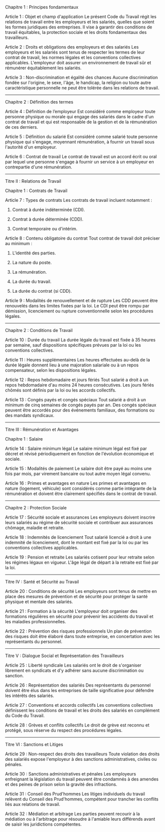 Chapitre 1 : Principes fondamentaux

Article 1 : Objet et champ d'application
Le présent Code du Travail régit les relations de travail entre les employeurs et les salariés, quelles que soient les formes juridiques des entreprises. Il vise à garantir des conditions de travail équitables, la protection sociale et les droits fondamentaux des travailleurs.

Article 2 : Droits et obligations des employeurs et des salariés
Les employeurs et les salariés sont tenus de respecter les termes de leur contrat de travail, les normes légales et les conventions collectives applicables. L'employeur doit assurer un environnement de travail sûr et rémunérer équitablement les salariés.

Article 3 : Non-discrimination et égalité des chances
Aucune discrimination fondée sur l'origine, le sexe, l'âge, le handicap, la religion ou toute autre caractéristique personnelle ne peut être tolérée dans les relations de travail.


---

Chapitre 2 : Définition des termes

Article 4 : Définition de l’employeur
Est considéré comme employeur toute personne physique ou morale qui engage des salariés dans le cadre d'un contrat de travail et qui est responsable de la gestion et de la rémunération de ces derniers.

Article 5 : Définition du salarié
Est considéré comme salarié toute personne physique qui s'engage, moyennant rémunération, à fournir un travail sous l'autorité d'un employeur.

Article 6 : Contrat de travail
Le contrat de travail est un accord écrit ou oral par lequel une personne s'engage à fournir un service à un employeur en contrepartie d'une rémunération.


---

Titre II : Relations de Travail

Chapitre 1 : Contrats de Travail

Article 7 : Types de contrats
Les contrats de travail incluent notamment :

1. Contrat à durée indéterminée (CDI).


2. Contrat à durée déterminée (CDD).


3. Contrat temporaire ou d'intérim.



Article 8 : Contenu obligatoire du contrat
Tout contrat de travail doit préciser au minimum :

1. L'identité des parties.


2. La nature du poste.


3. La rémunération.


4. La durée du travail.


5. La durée du contrat (si CDD).



Article 9 : Modalités de renouvellement et de rupture
Les CDD peuvent être renouvelés dans les limites fixées par la loi. Le CDI peut être rompu par démission, licenciement ou rupture conventionnelle selon les procédures légales.


---

Chapitre 2 : Conditions de Travail

Article 10 : Durée du travail
La durée légale du travail est fixée à 35 heures par semaine, sauf dispositions spécifiques prévues par la loi ou les conventions collectives.

Article 11 : Heures supplémentaires
Les heures effectuées au-delà de la durée légale donnent lieu à une majoration salariale ou à un repos compensateur, selon les dispositions légales.

Article 12 : Repos hebdomadaire et jours fériés
Tout salarié a droit à un repos hebdomadaire d'au moins 24 heures consécutives. Les jours fériés chômés sont définis par la loi ou les accords collectifs.

Article 13 : Congés payés et congés spéciaux
Tout salarié a droit à un minimum de cinq semaines de congés payés par an. Des congés spéciaux peuvent être accordés pour des événements familiaux, des formations ou des mandats syndicaux.


---

Titre III : Rémunération et Avantages

Chapitre 1 : Salaire

Article 14 : Salaire minimum légal
Le salaire minimum légal est fixé par décret et révisé périodiquement en fonction de l'évolution économique et sociale.

Article 15 : Modalités de paiement
Le salaire doit être payé au moins une fois par mois, par virement bancaire ou tout autre moyen légal convenu.

Article 16 : Primes et avantages en nature
Les primes et avantages en nature (logement, véhicule) sont considérés comme partie intégrante de la rémunération et doivent être clairement spécifiés dans le contrat de travail.


---

Chapitre 2 : Protection Sociale

Article 17 : Sécurité sociale et assurances
Les employeurs doivent inscrire leurs salariés au régime de sécurité sociale et contribuer aux assurances chômage, maladie et retraite.

Article 18 : Indemnités de licenciement
Tout salarié licencié a droit à une indemnité de licenciement, dont le montant est fixé par la loi ou par les conventions collectives applicables.

Article 19 : Pension et retraite
Les salariés cotisent pour leur retraite selon les régimes légaux en vigueur. L'âge légal de départ à la retraite est fixé par la loi.


---

Titre IV : Santé et Sécurité au Travail

Article 20 : Conditions de sécurité
Les employeurs sont tenus de mettre en place des mesures de prévention et de sécurité pour protéger la santé physique et mentale des salariés.

Article 21 : Formation à la sécurité
L'employeur doit organiser des formations régulières en sécurité pour prévenir les accidents du travail et les maladies professionnelles.

Article 22 : Prévention des risques professionnels
Un plan de prévention des risques doit être élaboré dans toute entreprise, en concertation avec les représentants du personnel.


---

Titre V : Dialogue Social et Représentation des Travailleurs

Article 25 : Liberté syndicale
Les salariés ont le droit de s'organiser librement en syndicats et d'y adhérer sans aucune discrimination ou sanction.

Article 26 : Représentation des salariés
Des représentants du personnel doivent être élus dans les entreprises de taille significative pour défendre les intérêts des salariés.

Article 27 : Conventions et accords collectifs
Les conventions collectives définissent les conditions de travail et les droits des salariés en complément du Code du Travail.

Article 28 : Grèves et conflits collectifs
Le droit de grève est reconnu et protégé, sous réserve du respect des procédures légales.


---

Titre VI : Sanctions et Litiges

Article 29 : Non-respect des droits des travailleurs
Toute violation des droits des salariés expose l'employeur à des sanctions administratives, civiles ou pénales.

Article 30 : Sanctions administratives et pénales
Les employeurs enfreignant la législation du travail peuvent être condamnés à des amendes et des peines de prison selon la gravité des infractions.

Article 31 : Conseil des Prud'hommes
Les litiges individuels du travail relèvent du Conseil des Prud'hommes, compétent pour trancher les conflits liés aux relations de travail.

Article 32 : Médiation et arbitrage
Les parties peuvent recourir à la médiation ou à l'arbitrage pour résoudre à l'amiable leurs différends avant de saisir les juridictions compétentes.
